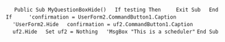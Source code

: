 &nbsp;&nbsp;&nbsp;&nbsp;
`Public Sub MyQuestionBoxHide()`
&nbsp;&nbsp;&nbsp;&nbsp;`If testing Then`
&nbsp;&nbsp;&nbsp;&nbsp;&nbsp;&nbsp;&nbsp;&nbsp;`Exit Sub`
&nbsp;&nbsp;&nbsp;&nbsp;`End If`
&nbsp;&nbsp;&nbsp;&nbsp;
&nbsp;&nbsp;&nbsp;&nbsp;`'confirmation = UserForm2.CommandButton1.Caption`
&nbsp;&nbsp;&nbsp;&nbsp;`'UserForm2.Hide`
&nbsp;&nbsp;&nbsp;&nbsp;`confirmation = uf2.CommandButton1.Caption`
&nbsp;&nbsp;&nbsp;&nbsp;`uf2.Hide`
&nbsp;&nbsp;&nbsp;&nbsp;`Set uf2 = Nothing`
&nbsp;&nbsp;&nbsp;&nbsp;`'MsgBox "This is a scheduler"`
`End Sub`

